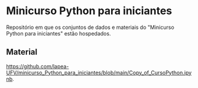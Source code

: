 # Minicurso Python para iniciantes

Repositório em que os conjuntos de dados e materiais do "Minicurso Python para iniciantes" estão hospedados.

## Material

https://github.com/lapea-UFV/minicurso_Python_para_iniciantes/blob/main/Copy_of_CursoPython.ipynb.
